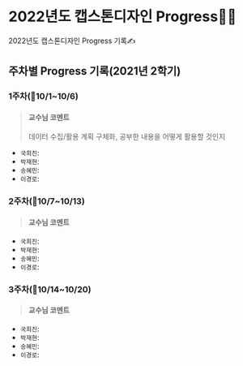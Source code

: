 2022년도 캡스톤디자인 Progress👨‍💻
===
2022년도 캡스톤디자인 Progress 기록✍

## 주차별 Progress 기록(2021년 2학기)
### 1주차(📆10/1~10/6)
> #### 교수님 코멘트
> 데이터 수집/활용 계획 구체화, 공부한 내용을 어떻게 활용할 것인지
* `국희진`:
* `박재현`:
* `송혜민`:
* `이경로`:

### 2주차(📆10/7~10/13)
> #### 교수님 코멘트
> 
* `국희진`:
* `박재현`:
* `송혜민`:
* `이경로`:

### 3주차(📆10/14~10/20)
> #### 교수님 코멘트
> 
* `국희진`:
* `박재현`:
* `송혜민`:
* `이경로`:
